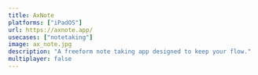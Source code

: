 ```yaml
---
title: AxNote
platforms: ["iPadOS"]
url: https://axnote.app/
usecases: ["notetaking"]
image: ax_note.jpg
description: "A freeform note taking app designed to keep your flow."
multiplayer: false
---
```

